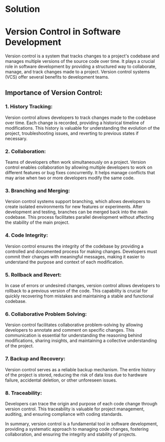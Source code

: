 # Solution
# Version Control in Software Development

Version control is a system that tracks changes to a project's codebase and manages multiple versions of the source code over time. It plays a crucial role in software development by providing a structured way to collaborate, manage, and track changes made to a project. Version control systems (VCS) offer several benefits to development teams.

## Importance of Version Control:

### 1. **History Tracking:**

   Version control allows developers to track changes made to the codebase over time. Each change is recorded, providing a historical timeline of modifications. This history is valuable for understanding the evolution of the project, troubleshooting issues, and reverting to previous states if necessary.

### 2. **Collaboration:**

   Teams of developers often work simultaneously on a project. Version control enables collaboration by allowing multiple developers to work on different features or bug fixes concurrently. It helps manage conflicts that may arise when two or more developers modify the same code.

### 3. **Branching and Merging:**

   Version control systems support branching, which allows developers to create isolated environments for new features or experiments. After development and testing, branches can be merged back into the main codebase. This process facilitates parallel development without affecting the stability of the main project.

### 4. **Code Integrity:**

   Version control ensures the integrity of the codebase by providing a controlled and documented process for making changes. Developers must commit their changes with meaningful messages, making it easier to understand the purpose and context of each modification.

### 5. **Rollback and Revert:**

   In case of errors or undesired changes, version control allows developers to rollback to a previous version of the code. This capability is crucial for quickly recovering from mistakes and maintaining a stable and functional codebase.

### 6. **Collaborative Problem Solving:**

   Version control facilitates collaborative problem-solving by allowing developers to annotate and comment on specific changes. This communication is essential for understanding the reasoning behind modifications, sharing insights, and maintaining a collective understanding of the project.

### 7. **Backup and Recovery:**

   Version control serves as a reliable backup mechanism. The entire history of the project is stored, reducing the risk of data loss due to hardware failure, accidental deletion, or other unforeseen issues.

### 8. **Traceability:**

   Developers can trace the origin and purpose of each code change through version control. This traceability is valuable for project management, auditing, and ensuring compliance with coding standards.

In summary, version control is a fundamental tool in software development, providing a systematic approach to managing code changes, fostering collaboration, and ensuring the integrity and stability of projects.
